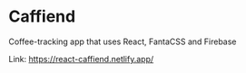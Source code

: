 # Caffiend

Coffee-tracking app that uses React, FantaCSS and Firebase 

Link: https://react-caffiend.netlify.app/
